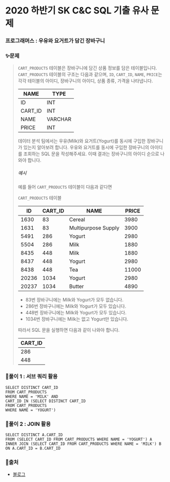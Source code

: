 # 2020 하반기 SK C&C SQL 기출 유사 문제 

### 프로그래머스 : 우유와 요거트가 담긴 장바구니

### ✨문제

>`CART_PRODUCTS` 테이블은 장바구니에 담긴 상품 정보를 담은 테이블입니다. `CART_PRODUCTS` 테이블의 구조는 다음과 같으며, `ID`, `CART_ID`, `NAME`, `PRICE`는 각각 테이블의 아이디, 장바구니의 아이디, 상품 종류, 가격을 나타냅니다.
>
>| NAME    | TYPE    |
>| ------- | ------- |
>| ID      | INT     |
>| CART_ID | INT     |
>| NAME    | VARCHAR |
>| PRICE   | INT     |
>
>데이터 분석 팀에서는 우유(Milk)와 요거트(Yogurt)를 동시에 구입한 장바구니가 있는지 알아보려 합니다. 우유와 요거트를 동시에 구입한 장바구니의 아이디를 조회하는 SQL 문을 작성해주세요. 이때 결과는 장바구니의 아이디 순으로 나와야 합니다.
>
>##### 예시
>
>예를 들어 `CART_PRODUCTS` 테이블이 다음과 같다면
>
>`CART_PRODUCTS` 테이블
>
>| ID    | CART_ID | NAME                | PRICE |
>| ----- | ------- | ------------------- | ----- |
>| 1630  | 83      | Cereal              | 3980  |
>| 1631  | 83      | Multipurpose Supply | 3900  |
>| 5491  | 286     | Yogurt              | 2980  |
>| 5504  | 286     | Milk                | 1880  |
>| 8435  | 448     | Milk                | 1880  |
>| 8437  | 448     | Yogurt              | 2980  |
>| 8438  | 448     | Tea                 | 11000 |
>| 20236 | 1034    | Yogurt              | 2980  |
>| 20237 | 1034    | Butter              | 4890  |
>
>- 83번 장바구니에는 Milk와 Yogurt가 모두 없습니다.
>- 286번 장바구니에는 Milk와 Yogurt가 모두 있습니다.
>- 448번 장바구니에는 Milk와 Yogurt가 모두 있습니다.
>- 1034번 장바구니에는 Milk는 없고 Yogurt만 있습니다.
>
>따라서 SQL 문을 실행하면 다음과 같이 나와야 합니다.
>
>| CART_ID |
>| ------- |
>| 286     |
>| 448     |
>
>



### 🎈풀이 1 : 서브 쿼리 활용

```MYSQL
SELECT DISTINCT CART_ID
FROM CART_PRODUCTS
WHERE NAME = 'MILK' AND
CART_ID IN (SELECT DISTINCT CART_ID
FROM CART_PRODUCTS
WHERE NAME = 'YOGURT')
```



### 🎈풀이 2 : JOIN 활용

```MYSQL
SELECT DISTINCT A.CART_ID
FROM (SELECT CART_ID FROM CART_PRODUCTS WHERE NAME = 'YOGURT') A
INNER JOIN (SELECT CART_ID FROM CART_PRODUCTS WHERE NAME = 'MILK') B
ON A.CART_ID = B.CART_ID
```



### 🧨출처

- [블로그](https://m.blog.naver.com/jjys9047/221940118323)

